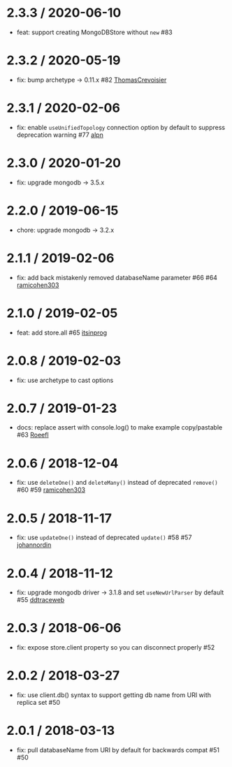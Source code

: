 2.3.3 / 2020-06-10
==================
 * feat: support creating MongoDBStore without `new` #83

2.3.2 / 2020-05-19
==================
 * fix: bump archetype -> 0.11.x #82 [ThomasCrevoisier](https://github.com/ThomasCrevoisier)

2.3.1 / 2020-02-06
==================
 * fix: enable `useUnifiedTopology` connection option by default to suppress deprecation warning #77 [alpn](https://github.com/alpn)

2.3.0 / 2020-01-20
==================
 * fix: upgrade mongodb -> 3.5.x

2.2.0 / 2019-06-15
==================
 * chore: upgrade mongodb -> 3.2.x

2.1.1 / 2019-02-06
==================
 * fix: add back mistakenly removed databaseName parameter #66 #64 [ramicohen303](https://github.com/ramicohen303)

2.1.0 / 2019-02-05
==================
 * feat: add store.all #65 [itsinprog](https://github.com/itsinprog)

2.0.8 / 2019-02-03
==================
 * fix: use archetype to cast options

2.0.7 / 2019-01-23
==================
 * docs: replace assert with console.log() to make example copy/pastable #63 [Roeefl](https://github.com/Roeefl)

2.0.6 / 2018-12-04
==================
 * fix: use `deleteOne()` and `deleteMany()` instead of deprecated `remove()` #60 #59 [ramicohen303](https://github.com/ramicohen303)

2.0.5 / 2018-11-17
==================
 * fix: use `updateOne()` instead of deprecated `update()` #58 #57 [johannordin](https://github.com/johannordin)

2.0.4 / 2018-11-12
==================
 * fix: upgrade mongodb driver -> 3.1.8 and set `useNewUrlParser` by default #55 [ddtraceweb](https://github.com/ddtraceweb)

2.0.3 / 2018-06-06
==================
 * fix: expose store.client property so you can disconnect properly #52

2.0.2 / 2018-03-27
==================
 * fix: use client.db() syntax to support getting db name from URI with replica set #50

2.0.1 / 2018-03-13
==================
 * fix: pull databaseName from URI by default for backwards compat #51 #50
